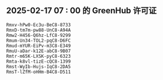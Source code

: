 ## 2025-02-17 07 : 00 的 GreenHub 许可证
```
Rmxv-hPw0-Ec3u-BeC8-8733
RmxD-tm7m-pw88-UnC8-A94A
Rmw2-H456-Q6hz-LfC8-9299
Rmum-Un34-TOL2-pqC8-D6FC
Rmud-mYUR-EiPv-m3C8-E349
RmuU-aDar-k12E-abC8-9B07
Rmtr-m65K-LXSK-pyC8-6323
Rmta-k8vl-tizE-cQC8-1399
Rmst-WyIb-Hujs-IqC8-2DA5
RmsT-lZfM-oHHm-B4C8-D511
```
